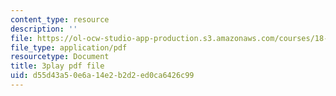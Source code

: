 ```yaml
---
content_type: resource
description: ''
file: https://ol-ocw-studio-app-production.s3.amazonaws.com/courses/18-01sc-single-variable-calculus-fall-2010/d55d43a50e6a14e2b2d2ed0ca6426c99_4Q37iOyBq44.pdf
file_type: application/pdf
resourcetype: Document
title: 3play pdf file
uid: d55d43a5-0e6a-14e2-b2d2-ed0ca6426c99
---
```

